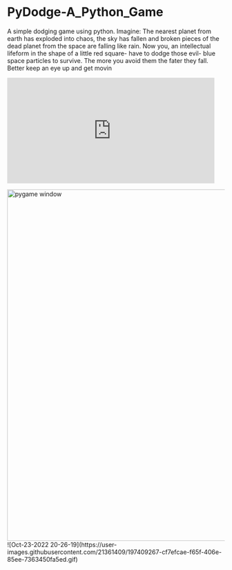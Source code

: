 # PyDodge-A_Python_Game
A simple dodging game using python.
 Imagine: The nearest planet from earth has exploded into chaos, the sky has fallen and broken pieces of the dead planet from the space are falling like rain. Now you, an intellectual lifeform in the shape of a little red square- have to dodge those evil- blue space particles to survive. The more you avoid them the fater they fall. Better keep an eye up and get movin

<iframe src="https://giphy.com/embed/yosleQl52cGe2EMqrv" width="480" height="244" frameBorder="0" class="giphy-embed" allowFullScreen></iframe><p>
<img width="812" alt="pygame window" src="https://user-images.githubusercontent.com/21361409/197409147-b3cdadaf-8aa0-4e13-8e4b-ec8ed8e75ba1.png">
![Oct-23-2022 20-26-19](https://user-images.githubusercontent.com/21361409/197409267-cf7efcae-f65f-406e-85ee-7363450fa5ed.gif)
